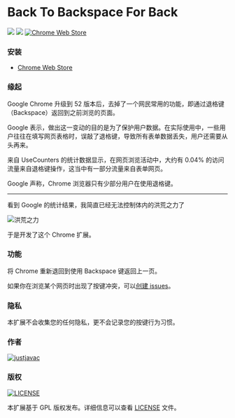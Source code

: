 Back To Backspace For Back
================

[![](https://img.shields.io/github/release/justjavac/back-to-backspace-for-back.svg)](https://github.com/justjavac/back-to-backspace-for-back/releases)
[![](https://img.shields.io/badge/downloads-3k/month-blue.svg)](https://github.com/justjavac/back-to-backspace-for-back/releases)
[![Chrome Web Store](https://img.shields.io/chrome-web-store/v/lefdnijpgdhfcndigmkggjdloagnahnk.svg)](https://chrome.google.com/webstore/detail/lefdnijpgdhfcndigmkggjdloagnahnk)

### 安装

- [Chrome Web Store](https://chrome.google.com/webstore/detail/%E9%80%9A%E8%BF%87%E9%80%80%E6%A0%BC%E9%94%AE%E8%BF%94%E5%9B%9E%E4%B8%8A%E4%B8%80%E9%A1%B5/lefdnijpgdhfcndigmkggjdloagnahnk)

### 缘起

Google Chrome 升级到 52 版本后，去掉了一个网民常用的功能，即通过退格键（Backspace）返回到之前浏览的页面。

Google 表示，做出这一变动的目的是为了保护用户数据。在实际使用中，一些用户往往在填写网页表格时，误敲了退格键，导致所有表单数据丢失，用户还需要从头再来。

来自 UseCounters 的统计数据显示，在网页浏览活动中，大约有 0.04% 的访问流量来自退格键操作，这当中有一部分流量来自表单网页。

Google 声称，Chrome 浏览器只有少部分用户在使用退格键。

------------

看到 Google 的统计结果，我简直已经无法控制体内的洪荒之力了

![洪荒之力](http://img1.mydrivers.com/img/20160809/00dc24db95c34da88d08d953f8f5be28.jpg)

于是开发了这个 Chrome 扩展。

### 功能

将 Chrome 重新退回到使用 Backspace 键返回上一页。

如果你在浏览某个网页时出现了按键冲突，可以[创建 issues](https://github.com/justjavac/back-to-backspace-for-back/issues)。

### 隐私

本扩展不会收集您的任何隐私，更不会记录您的按键行为习惯。

### 作者

[![justjavac](https://img.shields.io/badge/author-justjavac-blue.svg)](https://github.com/justjavac)

### 版权

[![LICENSE](https://img.shields.io/badge/license-GPLv3-blue.svg)](./LICENSE)

本扩展基于 GPL 版权发布。详细信息可以查看 [LICENSE](./LICENSE) 文件。

